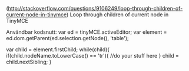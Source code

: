 (http://stackoverflow.com/questions/9106249/loop-through-children-of-current-node-in-tinymce)
Loop through children of current node in TinyMCE

Användbar kodsnutt:
var ed = tinyMCE.activeEditor;
var element = ed.dom.getParent(ed.selection.getNode(), 'table');

var child = element.firstChild;
while(child){
    if(child.nodeName.toLowerCase() == 'tr'){
        //do your stuff here
    }
    child = child.nextSibling;
}
